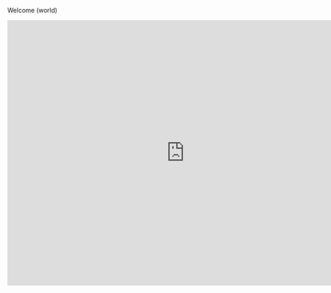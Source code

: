 Welcome (world)
<iframe src="https://calendar.google.com/calendar/embed?src=73fffaadf0f8aa5d276ad65e72a34a38c95c9a75e6504fcf4bf5ed6e6d66d42f%40group.calendar.google.com&ctz=Europe%2FLondon" style="border: 0" width="800" height="600" frameborder="0" scrolling="no"></iframe>
